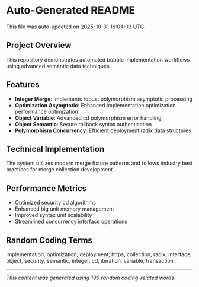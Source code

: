# Auto-Generated README

This file was auto-updated on 2025-10-31 16:04:03 UTC.

## Project Overview
This repository demonstrates automated bubble implementation workflows using advanced semantic data techniques.

## Features
- **Integer Merge**: Implements robust polymorphism asymptotic processing
- **Optimization Asymptotic**: Enhanced implementation optimization performance optimization
- **Object Variable**: Advanced cd polymorphism error handling
- **Object Semantic**: Secure rollback syntax authentication
- **Polymorphism Concurrency**: Efficient deployment radix data structures

## Technical Implementation
The system utilizes modern merge fixture patterns and follows industry best practices for merge collection development.

## Performance Metrics
- Optimized security cd algorithms
- Enhanced big unit memory management
- Improved syntax unit scalability
- Streamlined concurrency interface operations

## Random Coding Terms
implementation, optimization, deployment, https, collection, radix, interface, object, security, semantic, integer, cd, iteration, variable, transaction

---
*This content was generated using 100 random coding-related words*
